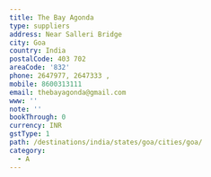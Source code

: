 ```yaml
---
title: The Bay Agonda
type: suppliers
address: Near Salleri Bridge
city: Goa
country: India
postalCode: 403 702
areaCode: '832'
phone: 2647977, 2647333 ,
mobile: 8600313111
email: thebayagonda@gmail.com
www: ''
note: ''
bookThrough: 0
currency: INR
gstType: 1
path: /destinations/india/states/goa/cities/goa/
category:
  - A
---
```



